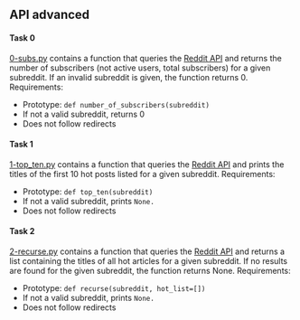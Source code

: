 ## API advanced

#### Task 0
[0-subs.py](0-subs.py) contains a function that queries the [Reddit API](https://www.reddit.com/dev/api/) and returns the number of subscribers (not active users, total subscribers) for a given subreddit. If an invalid subreddit is given, the function returns 0.
Requirements:
- Prototype: `def number_of_subscribers(subreddit)`
- If not a valid subreddit, returns 0
- Does not follow redirects

#### Task 1
[1-top_ten.py](1-top_ten.py) contains a function that queries the [Reddit API](https://www.reddit.com/dev/api/) and prints the titles of the first 10 hot posts listed for a given subreddit.
Requirements:
- Prototype: `def top_ten(subreddit)`
- If not a valid subreddit, prints `None.`
- Does not follow redirects

#### Task 2
[2-recurse.py](2-recurse.py) contains a function that queries the [Reddit API](https://www.reddit.com/dev/api/) and returns a list containing the titles of all hot articles for a given subreddit. If no results are found for the given subreddit, the function returns None.
Requirements:
- Prototype: `def recurse(subreddit, hot_list=[])`
- If not a valid subreddit, prints `None.`
- Does not follow redirects
